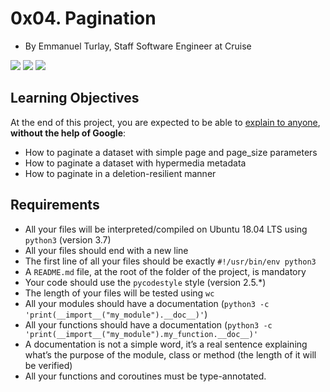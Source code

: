 # 0x04. Pagination

-   By Emmanuel Turlay, Staff Software Engineer at Cruise

![](https://holbertonintranet.s3.amazonaws.com/uploads/medias/2019/12/3646eb02de6527ca5d83.png?X-Amz-Algorithm=AWS4-HMAC-SHA256&X-Amz-Credential=AKIARDDGGGOU5BHMTQX4%2F20220210%2Fus-east-1%2Fs3%2Faws4_request&X-Amz-Date=20220210T175708Z&X-Amz-Expires=86400&X-Amz-SignedHeaders=host&X-Amz-Signature=590ba77c96354540490cb2ff929f06e0fa5bbeffa1e375131feb9542b19a21d4)  ![](https://holbertonintranet.s3.amazonaws.com/uploads/medias/2019/12/746187b76bea1f46030e.png?X-Amz-Algorithm=AWS4-HMAC-SHA256&X-Amz-Credential=AKIARDDGGGOU5BHMTQX4%2F20220210%2Fus-east-1%2Fs3%2Faws4_request&X-Amz-Date=20220210T175708Z&X-Amz-Expires=86400&X-Amz-SignedHeaders=host&X-Amz-Signature=35a196d85e53b95e3fda5195467e1477d8579a31bf5ba93606acc4da5427fc21)  ![](https://holbertonintranet.s3.amazonaws.com/uploads/medias/2019/12/665ce871c2ecc66a8e71.png?X-Amz-Algorithm=AWS4-HMAC-SHA256&X-Amz-Credential=AKIARDDGGGOU5BHMTQX4%2F20220210%2Fus-east-1%2Fs3%2Faws4_request&X-Amz-Date=20220210T175708Z&X-Amz-Expires=86400&X-Amz-SignedHeaders=host&X-Amz-Signature=b5e4ec223d0eece3146fce775ac38fb4391ac19911f4a7a130558270054ec733)


## Learning Objectives

At the end of this project, you are expected to be able to  [explain to anyone](https://intranet.hbtn.io/rltoken/-ZGwuw8X0hQXvV6o5daT_Q "explain to anyone"),  **without the help of Google**:

-   How to paginate a dataset with simple page and page_size parameters
-   How to paginate a dataset with hypermedia metadata
-   How to paginate in a deletion-resilient manner

## Requirements

-   All your files will be interpreted/compiled on Ubuntu 18.04 LTS using  `python3`  (version 3.7)
-   All your files should end with a new line
-   The first line of all your files should be exactly  `#!/usr/bin/env python3`
-   A  `README.md`  file, at the root of the folder of the project, is mandatory
-   Your code should use the  `pycodestyle`  style (version 2.5.*)
-   The length of your files will be tested using  `wc`
-   All your modules should have a documentation (`python3 -c 'print(__import__("my_module").__doc__)'`)
-   All your functions should have a documentation (`python3 -c 'print(__import__("my_module").my_function.__doc__)'`
-   A documentation is not a simple word, it’s a real sentence explaining what’s the purpose of the module, class or method (the length of it will be verified)
-   All your functions and coroutines must be type-annotated.